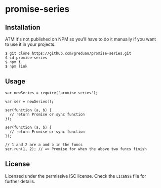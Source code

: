 # promise-series

## Installation

ATM it's not published on NPM so you'll have to do it manually if you want to
use it in your projects.

```
$ git clone https://github.com/greduan/promise-series.git
$ cd promise-series
$ npm i
$ npm link
```

## Usage

```
var newSeries = require('promise-series');

var ser = newSeries();

ser(function (a, b) {
  // return Promise or sync function
});

ser(function (a, b) {
  // return Promise or sync function
});

// 1 and 2 are a and b in the funcs
ser.run(1, 2); // => Promise for when the above two funcs finish
```

## License

Licensed under the permissive ISC license.  Check the `LICENSE` file for further
details.
